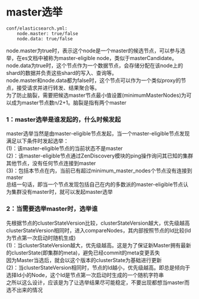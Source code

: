 # master选举
```
conf/elasticsearch.yml:
    node.master: true/false
    node.data: true/false
```
node.master为true时，表示这个node是一个master的候选节点，可以参与选举，在es文档中被称为master-eligible node，类似于masterCandidate。<br/>
node.data为true时，这个节点作为一个数据节点，会存储分配在该node上的shard的数据并负责这些shard的写入、查询等。<br/>
node.master和node.data都为false时，这个节点可以作为一个类似proxy的节点，接受请求并进行转发、结果聚合等。<br/>
为了防止脑裂，需要把候选master节点最小值设置(minimumMasterNodes)为可以成为master节点数n/2+1。脑裂是指有两个master<br/>


### 1：master选举是谁发起的，什么时候发起
  master选举当然是由master-eligible节点发起，当一个master-eligible节点发现满足以下条件时发起选举：<br/>
    (1)：该master-eligible节点的当前状态不是master<br/>
    (2)：该master-eligible节点通过ZenDiscovery模块的ping操作询问其已知的集群其他节点，没有任何节点连接到master<br/>
    (3)：包括本节点在内，当前已有超过minimum_master_nodes个节点没有连接到master<br/>
    总结一句话，即当一个节点发现包括自己在内的多数派的master-eligible节点认为集群没有master时，就可以发起master选举<br/>
### 2：当需要选举master时，选举谁<br/>
  先根据节点的clusterStateVersion比较，clusterStateVersion越大，优先级越高<br/>
  clusterStateVersion相同时，进入compareNodes，其内部按照节点的Id比较(Id为节点第一次启动时随机生成)<br/>
    (1)：当clusterStateVersion越大，优先级越高。这是为了保证新Master拥有最新的clusterState(即集群的meta)，避免已经commit的meta变更丢失<br/>
         因为Master当选后，就会以这个版本的clusterState为基础进行更新<br/>
    (2)：当clusterStateVersion相同时，节点的Id越小，优先级越高。即总是倾向于选择Id小的Node，这个Id是节点第一次启动时生成的一个随机字符串<br/>
         之所以这么设计，应该是为了让选举结果尽可能稳定，不要出现都想当master而选不出来的情况<br/>


